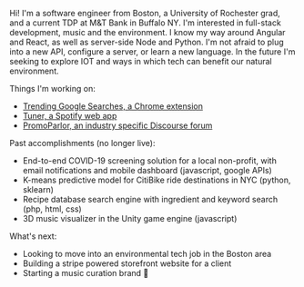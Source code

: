 Hi! I'm a software engineer from Boston, a University of Rochester grad, and a current TDP at M&T Bank in Buffalo NY. I'm interested in full-stack development, music and the environment. I know my way around Angular and React, as well as server-side Node and Python. I'm not afraid to plug into a new API, configure a server, or learn a new language. In the future I'm seeking to explore IOT and ways in which tech can benefit our natural environment.

Things I'm working on:
- [Trending Google Searches, a Chrome extension](https://tommygeiger.com/trending-google-searches)
- [Tuner, a Spotify web app](https://tommygeiger.com/tuner)
- [PromoParlor, an industry specific Discourse forum](https://promoparlor.com)

Past accomplishments (no longer live):
- End-to-end COVID-19 screening solution for a local non-profit, with email notifications and mobile dashboard (javascript, google APIs)
- K-means predictive model for CitiBike ride destinations in NYC (python, sklearn)
- Recipe database search engine with ingredient and keyword search (php, html, css)
- 3D music visualizer in the Unity game engine (javascript)

What's next:
- Looking to move into an environmental tech job in the Boston area
- Building a stripe powered storefront website for a client
- Starting a music curation brand 👀
